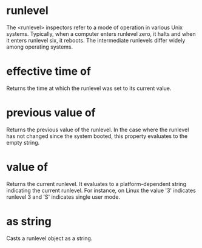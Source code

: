 # runlevel

The &lt;runlevel&gt; inspectors refer to a mode of operation in various Unix systems. Typically, when a computer enters runlevel zero, it halts and when it enters runlevel six, it reboots. The intermediate runlevels differ widely among operating systems.

# effective time of <runlevel>

Returns the time at which the runlevel was set to its current value.

# previous value of <runlevel>

Returns the previous value of the runlevel. In the case where the runlevel has not changed since the system booted, this property evaluates to the empty string.

# value of <runlevel>

Returns the current runlevel. It evaluates to a platform-dependent string indicating the current runlevel. For instance, on Linux the value &#39;3&#39; indicates runlevel 3 and &#39;S&#39; indicates single user mode.

# <runlevel> as string

Casts a runlevel object as a string.
